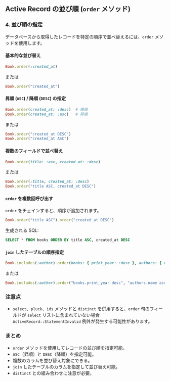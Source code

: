 
## Active Record の並び順 (`order` メソッド)

### 4. 並び順の指定
データベースから取得したレコードを特定の順序で並べ替えるには、`order` メソッドを使用します。

#### 基本的な並び替え
```ruby
Book.order(:created_at)
```
または
```ruby
Book.order("created_at")
```

#### 昇順 (`ASC`) / 降順 (`DESC`) の指定
```ruby
Book.order(created_at: :desc)  # 降順
Book.order(created_at: :asc)   # 昇順
```
または
```ruby
Book.order("created_at DESC")
Book.order("created_at ASC")
```

#### 複数のフィールドで並べ替え
```ruby
Book.order(title: :asc, created_at: :desc)
```
または
```ruby
Book.order(:title, created_at: :desc)
Book.order("title ASC, created_at DESC")
```

#### `order` を複数回呼び出す
`order` をチェインすると、順序が追加されます。
```ruby
Book.order("title ASC").order("created_at DESC")
```
生成される SQL:
```sql
SELECT * FROM books ORDER BY title ASC, created_at DESC
```

#### `join` したテーブルの順序指定
```ruby
Book.includes(:author).order(books: { print_year: :desc }, authors: { name: :asc })
```
または
```ruby
Book.includes(:author).order("books.print_year desc", "authors.name asc")
```

### 注意点
- `select`、`pluck`、`ids` メソッドと `distinct` を併用すると、`order` 句のフィールドが `select` リストに含まれていない場合 `ActiveRecord::StatementInvalid` 例外が発生する可能性があります。

### まとめ
- `order` メソッドを使用してレコードの並び順を指定可能。
- `ASC`（昇順）と `DESC`（降順）を指定可能。
- 複数のカラムを並び替え対象にできる。
- `join` したテーブルのカラムを指定して並び替え可能。
- `distinct` との組み合わせに注意が必要。

